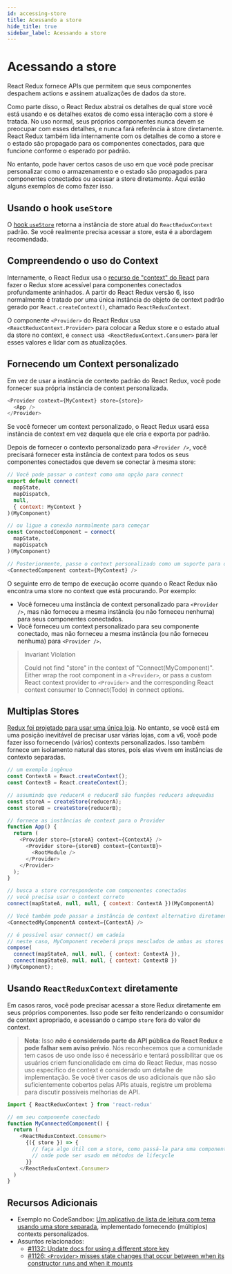 ```yaml
---
id: accessing-store
title: Acessando a store
hide_title: true
sidebar_label: Acessando a store
---
```


# Acessando a store

React Redux fornece APIs que permitem que seus componentes despachem actions e assinem atualizações de dados da store.

Como parte disso, o React Redux abstrai os detalhes de qual store você está usando e os detalhes exatos de como essa interação
com a store é tratada. No uso normal, seus próprios componentes nunca devem se preocupar com esses detalhes, e
nunca fará referência à store diretamente. React Redux também lida internamente com os detalhes de como a store e o estado são
propagado para os componentes conectados, para que funcione conforme o esperado por padrão.

No entanto, pode haver certos casos de uso em que você pode precisar personalizar como o armazenamento e o estado são propagados para
componentes conectados ou acessar a store diretamente. Aqui estão alguns exemplos de como fazer isso.

## Usando o hook `useStore`

O [hook `useStore`](../api/hooks.md#useStore) retorna a instância de store atual do `ReactReduxContext` padrão. Se você realmente precisa acessar a store, esta é a abordagem recomendada.

## Compreendendo o uso do Context

Internamente, o React Redux usa o [recurso de "context" do React](https://reactjs.org/docs/context.html) para fazer o
Redux store acessível para componentes conectados profundamente aninhados. A partir do React Redux versão 6, isso normalmente é tratado
por uma única instância do objeto de context padrão gerado por `React.createContext()`, chamado `ReactReduxContext`.

O componente `<Provider>` do React Redux usa `<ReactReduxContext.Provider>` para colocar a Redux store e o estado atual da store no context, e `connect` usa` <ReactReduxContext.Consumer>` para ler esses valores e lidar com as atualizações.

## Fornecendo um Context personalizado

Em vez de usar a instância de contexto padrão do React Redux, você pode fornecer sua própria instância de context personalizada.

```js
<Provider context={MyContext} store={store}>
  <App />
</Provider>
```
Se você fornecer um context personalizado, o React Redux usará essa instância de context em vez daquela que ele cria e exporta por padrão.

Depois de fornecer o contexto personalizado para `<Provider />`, você precisará fornecer esta instância de context para todos os seus componentes conectados que devem se conectar à mesma store:

```js
// Você pode passar o context como uma opção para connect
export default connect(
  mapState,
  mapDispatch,
  null,
  { context: MyContext }
)(MyComponent)

// ou ligue a conexão normalmente para começar
const ConnectedComponent = connect(
  mapState,
  mapDispatch
)(MyComponent)

// Posteriormente, passe o context personalizado como um suporte para o componente conectado
<ConnectedComponent context={MyContext} />
```
O seguinte erro de tempo de execução ocorre quando o React Redux não encontra uma store no context que está procurando. Por exemplo:

- Você forneceu uma instância de context personalizado para `<Provider />`, mas não forneceu a mesma instância (ou não forneceu nenhuma) para seus componentes conectados.
- Você forneceu um context personalizado para seu componente conectado, mas não forneceu a mesma instância (ou não forneceu nenhuma) para `<Provider />`.

> Invariant Violation
>
> Could not find "store" in the context of "Connect(MyComponent)". Either wrap the root component in a `<Provider>`, or pass a custom React context provider to `<Provider>` and the corresponding React context consumer to Connect(Todo) in connect options.

## Multiplas Stores

[Redux foi projetado para usar uma única loja](https://redux.js.org/api/store#a-note-for-flux-users).
No entanto, se você está em uma posição inevitável de precisar usar várias lojas, com a v6, você pode fazer isso fornecendo (vários) contexts personalizados.
Isso também fornece um isolamento natural das stores, pois elas vivem em instâncias de contexto separadas.

```js
// um exemplo ingênuo
const ContextA = React.createContext();
const ContextB = React.createContext();

// assumindo que reducerA e reducerB são funções reducers adequadas
const storeA = createStore(reducerA);
const storeB = createStore(reducerB);

// fornece as instâncias de context para o Provider
function App() {
  return (
    <Provider store={storeA} context={ContextA} />
      <Provider store={storeB} context={ContextB}>
        <RootModule />
      </Provider>
    </Provider>
  );
}

// busca a store correspondente com componentes conectados
// você precisa usar o context correto
connect(mapStateA, null, null, { context: ContextA })(MyComponentA)

// Você também pode passar a instância de context alternativo diretamente para o componente conectado
<ConnectedMyComponentA context={ContextA} />

// é possível usar connect() em cadeia
// neste caso, MyComponent receberá props mesclados de ambas as stores
compose(
  connect(mapStateA, null, null, { context: ContextA }),
  connect(mapStateB, null, null, { context: ContextB })
)(MyComponent);
```

## Usando `ReactReduxContext` diretamente

Em casos raros, você pode precisar acessar a store Redux diretamente em seus próprios componentes. Isso pode ser feito renderizando
o consumidor de context apropriado, e acessando o campo `store` fora do valor de context.

> **Nota**: Isso **_não_ é considerado parte da API pública do React Redux e pode falhar sem aviso prévio**. Nós reconhecemos
> que a comunidade tem casos de uso onde isso é necessário e tentará possibilitar que os usuários criem
> funcionalidade em cima do React Redux, mas nosso uso específico de context é considerado um detalhe de implementação.
> Se você tiver casos de uso adicionais que não são suficientemente cobertos pelas APIs atuais, registre um problema para discutir
> possíveis melhorias de API.

```js
import { ReactReduxContext } from 'react-redux'

// em seu componente conectado
function MyConnectedComponent() {
  return (
    <ReactReduxContext.Consumer>
      {({ store }) => {
        // faça algo útil com a store, como passá-la para uma componente child
        // onde pode ser usado em métodos de lifecycle
      }}
    </ReactReduxContext.Consumer>
  )
}
```

## Recursos Adicionais

- Exemplo no CodeSandbox: [Um aplicativo de lista de leitura com tema usando uma store separada](https://codesandbox.io/s/92pm9n2kl4), implementado fornecendo (múltiplos) contexts personalizados.
- Assuntos relacionados:
  - [#1132: Update docs for using a different store key](https://github.com/reduxjs/react-redux/issues/1132)
  - [#1126: `<Provider>` misses state changes that occur between when its constructor runs and when it mounts](https://github.com/reduxjs/react-redux/issues/1126)
